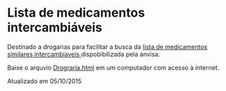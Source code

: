 # Lista de medicamentos intercambiáveis

<p> Destinado a drogarias para facilitar a busca da <a href="http://portal.anvisa.gov.br/wps/wcm/connect/503bca0046ae375dbdbdfd2e64280806/lista+site+15-12-14+PDF.pdf?MOD=AJPERES">lista de medicamentos similares intercambiaveis </a> dispobibilizada pela anvisa. 
<p>Baixe o arquvio <a href="https://raw.githubusercontent.com/ribeiroluis/MedicineList/master/Drograria.html">Drograria.html</a> em um computador com acesso à internet.
<p> Atualizado em 05/10/2015

